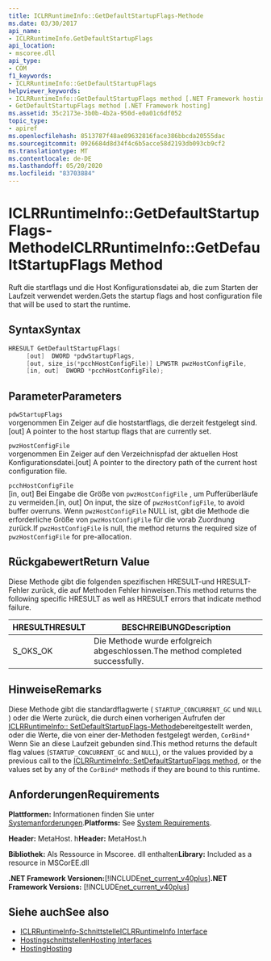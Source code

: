 ```yaml
---
title: ICLRRuntimeInfo::GetDefaultStartupFlags-Methode
ms.date: 03/30/2017
api_name:
- ICLRRuntimeInfo.GetDefaultStartupFlags
api_location:
- mscoree.dll
api_type:
- COM
f1_keywords:
- ICLRRuntimeInfo::GetDefaultStartupFlags
helpviewer_keywords:
- ICLRRuntimeInfo::GetDefaultStartupFlags method [.NET Framework hosting]
- GetDefaultStartupFlags method [.NET Framework hosting]
ms.assetid: 35c2173e-3b0b-4b2a-950d-e0a01c6df052
topic_type:
- apiref
ms.openlocfilehash: 8513787f48ae89632816face386bbcda20555dac
ms.sourcegitcommit: 0926684d8d34f4c6b5acce58d2193db093cb9cf2
ms.translationtype: MT
ms.contentlocale: de-DE
ms.lasthandoff: 05/20/2020
ms.locfileid: "83703884"
---
```

# <a name="iclrruntimeinfogetdefaultstartupflags-method"></a><span data-ttu-id="d50d3-102">ICLRRuntimeInfo::GetDefaultStartupFlags-Methode</span><span class="sxs-lookup"><span data-stu-id="d50d3-102">ICLRRuntimeInfo::GetDefaultStartupFlags Method</span></span>
<span data-ttu-id="d50d3-103">Ruft die startflags und die Host Konfigurationsdatei ab, die zum Starten der Laufzeit verwendet werden.</span><span class="sxs-lookup"><span data-stu-id="d50d3-103">Gets the startup flags and host configuration file that will be used to start the runtime.</span></span>  
  
## <a name="syntax"></a><span data-ttu-id="d50d3-104">Syntax</span><span class="sxs-lookup"><span data-stu-id="d50d3-104">Syntax</span></span>  
  
```cpp  
HRESULT GetDefaultStartupFlags(  
     [out]  DWORD *pdwStartupFlags,  
     [out, size_is(*pcchHostConfigFile)] LPWSTR pwzHostConfigFile,  
     [in, out]  DWORD *pcchHostConfigFile);  
```  
  
## <a name="parameters"></a><span data-ttu-id="d50d3-105">Parameter</span><span class="sxs-lookup"><span data-stu-id="d50d3-105">Parameters</span></span>  
 `pdwStartupFlags`  
 <span data-ttu-id="d50d3-106">vorgenommen Ein Zeiger auf die hoststartflags, die derzeit festgelegt sind.</span><span class="sxs-lookup"><span data-stu-id="d50d3-106">[out] A pointer to the host startup flags that are currently set.</span></span>  
  
 `pwzHostConfigFile`  
 <span data-ttu-id="d50d3-107">vorgenommen Ein Zeiger auf den Verzeichnispfad der aktuellen Host Konfigurationsdatei.</span><span class="sxs-lookup"><span data-stu-id="d50d3-107">[out] A pointer to the directory path of the current host configuration file.</span></span>  
  
 `pcchHostConfigFile`  
 <span data-ttu-id="d50d3-108">[in, out] Bei Eingabe die Größe von `pwzHostConfigFile` , um Pufferüberläufe zu vermeiden.</span><span class="sxs-lookup"><span data-stu-id="d50d3-108">[in, out] On input, the size of `pwzHostConfigFile`, to avoid buffer overruns.</span></span> <span data-ttu-id="d50d3-109">Wenn `pwzHostConfigFile` NULL ist, gibt die Methode die erforderliche Größe von `pwzHostConfigFile` für die vorab Zuordnung zurück.</span><span class="sxs-lookup"><span data-stu-id="d50d3-109">If `pwzHostConfigFile` is null, the method returns the required size of `pwzHostConfigFile` for pre-allocation.</span></span>  
  
## <a name="return-value"></a><span data-ttu-id="d50d3-110">Rückgabewert</span><span class="sxs-lookup"><span data-stu-id="d50d3-110">Return Value</span></span>  
 <span data-ttu-id="d50d3-111">Diese Methode gibt die folgenden spezifischen HRESULT-und HRESULT-Fehler zurück, die auf Methoden Fehler hinweisen.</span><span class="sxs-lookup"><span data-stu-id="d50d3-111">This method returns the following specific HRESULT as well as HRESULT errors that indicate method failure.</span></span>  
  
|<span data-ttu-id="d50d3-112">HRESULT</span><span class="sxs-lookup"><span data-stu-id="d50d3-112">HRESULT</span></span>|<span data-ttu-id="d50d3-113">BESCHREIBUNG</span><span class="sxs-lookup"><span data-stu-id="d50d3-113">Description</span></span>|  
|-------------|-----------------|  
|<span data-ttu-id="d50d3-114">S_OK</span><span class="sxs-lookup"><span data-stu-id="d50d3-114">S_OK</span></span>|<span data-ttu-id="d50d3-115">Die Methode wurde erfolgreich abgeschlossen.</span><span class="sxs-lookup"><span data-stu-id="d50d3-115">The method completed successfully.</span></span>|  
  
## <a name="remarks"></a><span data-ttu-id="d50d3-116">Hinweise</span><span class="sxs-lookup"><span data-stu-id="d50d3-116">Remarks</span></span>  
 <span data-ttu-id="d50d3-117">Diese Methode gibt die standardflagwerte ( `STARTUP_CONCURRENT_GC` und `NULL` ) oder die Werte zurück, die durch einen vorherigen Aufrufen der [ICLRRuntimeInfo:: SetDefaultStartupFlags-Methode](iclrruntimeinfo-setdefaultstartupflags-method.md)bereitgestellt werden, oder die Werte, die von einer der-Methoden festgelegt werden, `CorBind*` Wenn Sie an diese Laufzeit gebunden sind.</span><span class="sxs-lookup"><span data-stu-id="d50d3-117">This method returns the default flag values (`STARTUP_CONCURRENT_GC` and `NULL`), or the values provided by a previous call to the [ICLRRuntimeInfo::SetDefaultStartupFlags method](iclrruntimeinfo-setdefaultstartupflags-method.md), or the values set by any of the `CorBind*` methods if they are bound to this runtime.</span></span>  
  
## <a name="requirements"></a><span data-ttu-id="d50d3-118">Anforderungen</span><span class="sxs-lookup"><span data-stu-id="d50d3-118">Requirements</span></span>  
 <span data-ttu-id="d50d3-119">**Plattformen:** Informationen finden Sie unter [Systemanforderungen](../../get-started/system-requirements.md).</span><span class="sxs-lookup"><span data-stu-id="d50d3-119">**Platforms:** See [System Requirements](../../get-started/system-requirements.md).</span></span>  
  
 <span data-ttu-id="d50d3-120">**Header:** MetaHost. h</span><span class="sxs-lookup"><span data-stu-id="d50d3-120">**Header:** MetaHost.h</span></span>  
  
 <span data-ttu-id="d50d3-121">**Bibliothek:** Als Ressource in Mscoree. dll enthalten</span><span class="sxs-lookup"><span data-stu-id="d50d3-121">**Library:** Included as a resource in MSCorEE.dll</span></span>  
  
 <span data-ttu-id="d50d3-122">**.NET Framework Versionen:**[!INCLUDE[net_current_v40plus](../../../../includes/net-current-v40plus-md.md)]</span><span class="sxs-lookup"><span data-stu-id="d50d3-122">**.NET Framework Versions:** [!INCLUDE[net_current_v40plus](../../../../includes/net-current-v40plus-md.md)]</span></span>  
  
## <a name="see-also"></a><span data-ttu-id="d50d3-123">Siehe auch</span><span class="sxs-lookup"><span data-stu-id="d50d3-123">See also</span></span>

- [<span data-ttu-id="d50d3-124">ICLRRuntimeInfo-Schnittstelle</span><span class="sxs-lookup"><span data-stu-id="d50d3-124">ICLRRuntimeInfo Interface</span></span>](iclrruntimeinfo-interface.md)
- [<span data-ttu-id="d50d3-125">Hostingschnittstellen</span><span class="sxs-lookup"><span data-stu-id="d50d3-125">Hosting Interfaces</span></span>](hosting-interfaces.md)
- [<span data-ttu-id="d50d3-126">Hosting</span><span class="sxs-lookup"><span data-stu-id="d50d3-126">Hosting</span></span>](index.md)
